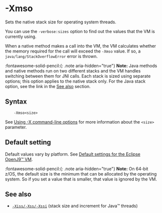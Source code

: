 <!--
* Copyright (c) 2017, 2025 IBM Corp. and others
*
* This program and the accompanying materials are made
* available under the terms of the Eclipse Public License 2.0
* which accompanies this distribution and is available at
* https://www.eclipse.org/legal/epl-2.0/ or the Apache
* License, Version 2.0 which accompanies this distribution and
* is available at https://www.apache.org/licenses/LICENSE-2.0.
*
* This Source Code may also be made available under the
* following Secondary Licenses when the conditions for such
* availability set forth in the Eclipse Public License, v. 2.0
* are satisfied: GNU General Public License, version 2 with
* the GNU Classpath Exception [1] and GNU General Public
* License, version 2 with the OpenJDK Assembly Exception [2].
*
* [1] https://www.gnu.org/software/classpath/license.html
* [2] https://openjdk.org/legal/assembly-exception.html
*
* SPDX-License-Identifier: EPL-2.0 OR Apache-2.0 OR GPL-2.0-only WITH Classpath-exception-2.0 OR GPL-2.0-only WITH OpenJDK-assembly-exception-1.0
-->

# -Xmso

Sets the native stack size for operating system threads.

You can use the `-verbose:sizes` option to find out the values that the VM is currently using.

When a native method makes a call into the VM, the VM calculates whether the memory required for the call will exceed the `-Xmso` value. If so, a `java/lang/StackOverflowError` error is thrown.

:fontawesome-solid-pencil:{: .note aria-hidden="true"} **Note:** Java methods and native methods run on two different stacks and the VM handles switching between them for JNI calls. Each stack is sized using separate options; this option applies to the native stack only. For the Java stack option, see the link in the [See also](#see-also) section.

## Syntax

        -Xmso<size>

See [Using -X command-line options](x_jvm_commands.md) for more information about the `<size>` parameter.  

## Default setting

Default values vary by platform. See [Default settings for the Eclipse OpenJ9&trade; VM](openj9_defaults.md).

:fontawesome-solid-pencil:{: .note aria-hidden="true"} **Note:** On 64-bit z/OS, the default size is the minimum that can be allocated by the operating system. So if you set a value that is smaller, that value is ignored by the VM.

## See also

- [`-Xiss/-Xss/-Xssi`](xss.md) (stack size and increment for Java&trade; threads)


<!-- ==== END OF TOPIC ==== xmso.md ==== -->
